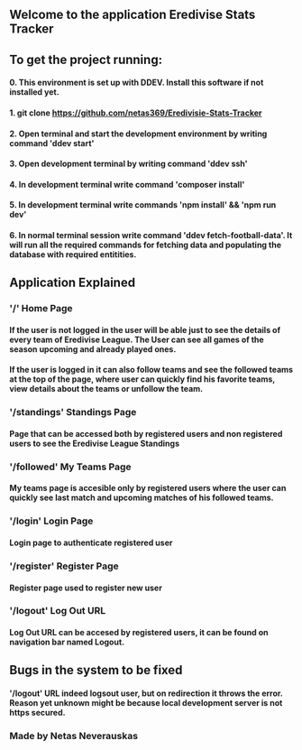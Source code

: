 ## Welcome to the application Eredivise Stats Tracker

## To get the project running:

#### 0. This environment is set up with DDEV. Install this software if not installed yet.
#### 1. git clone https://github.com/netas369/Eredivisie-Stats-Tracker
#### 2. Open terminal and start the development environment by writing command 'ddev start'
#### 3. Open development terminal by writing command 'ddev ssh'
#### 4. In development terminal write command 'composer install'
#### 5. In development terminal write commands 'npm install' && 'npm run dev'
#### 6. In normal terminal session write command 'ddev fetch-football-data'. It will run all the required commands for fetching data and populating the database with required entitities.


## Application Explained

### '/' Home Page
#### If the user is not logged in the user will be able just to see the details of every team of Eredivise League. The User can see all games of the season upcoming and already played ones. 
#### If the user is logged in it can also follow teams and see the followed teams at the top of the page, where user can quickly find his favorite teams, view details about the teams or unfollow the team.

### '/standings' Standings Page
#### Page that can be accessed both by registered users and non registered users to see the Eredivise League Standings

### '/followed' My Teams Page
#### My teams page is accesible only by registered users where the user can quickly see last match and upcoming matches of his followed teams.

### '/login' Login Page
#### Login page to authenticate registered user

### '/register' Register Page
#### Register page used to register new user

### '/logout' Log Out URL
#### Log Out URL can be accesed by registered users, it can be found on navigation bar named Logout.

## Bugs in the system to be fixed
#### '/logout' URL indeed logsout user, but on redirection it throws the error. Reason yet unknown might be because local development server is not https secured.


### Made by Netas Neverauskas
